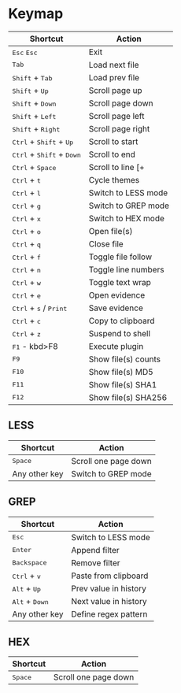 # Keymap
| Shortcut                                             | Action                |
| ---------------------------------------------------- | --------------------- |
| <kbd>Esc</kbd> <kbd>Esc</kbd>                        | Exit                  |
| <kbd>Tab</kbd>                                       | Load next file        |
| <kbd>Shift</kbd> + <kbd>Tab</kbd>                    | Load prev file        |
| <kbd>Shift</kbd> + <kbd>Up</kbd>                     | Scroll page up        |
| <kbd>Shift</kbd> + <kbd>Down</kbd>                   | Scroll page down      |
| <kbd>Shift</kbd> + <kbd>Left</kbd>                   | Scroll page left      |
| <kbd>Shift</kbd> + <kbd>Right</kbd>                  | Scroll page right     |
| <kbd>Ctrl</kbd> + <kbd>Shift</kbd> + <kbd>Up</kbd>   | Scroll to start       |
| <kbd>Ctrl</kbd> + <kbd>Shift</kbd> + <kbd>Down</kbd> | Scroll to end         |
| <kbd>Ctrl</kbd> + <kbd>Space</kbd>                   | Scroll to line [+|-]# |
| <kbd>Ctrl</kbd> + <kbd>t</kbd>                       | Cycle themes          |
| <kbd>Ctrl</kbd> + <kbd>l</kbd>                       | Switch to LESS mode   |
| <kbd>Ctrl</kbd> + <kbd>g</kbd>                       | Switch to GREP mode   |
| <kbd>Ctrl</kbd> + <kbd>x</kbd>                       | Switch to HEX mode    |
| <kbd>Ctrl</kbd> + <kbd>o</kbd>                       | Open file(s)          |
| <kbd>Ctrl</kbd> + <kbd>q</kbd>                       | Close file            |
| <kbd>Ctrl</kbd> + <kbd>f</kbd>                       | Toggle file follow    |
| <kbd>Ctrl</kbd> + <kbd>n</kbd>                       | Toggle line numbers   |
| <kbd>Ctrl</kbd> + <kbd>w</kbd>                       | Toggle text wrap      |
| <kbd>Ctrl</kbd> + <kbd>e</kbd>                       | Open evidence         |
| <kbd>Ctrl</kbd> + <kbd>s</kbd> / <kbd>Print</kbd>    | Save evidence         |
| <kbd>Ctrl</kbd> + <kbd>c</kbd>                       | Copy to clipboard     |
| <kbd>Ctrl</kbd> + <kbd>z</kbd>                       | Suspend to shell      |
| <kbd>F1</kbd> - kbd>F8</kbd>                         | Execute plugin        |
| <kbd>F9</kbd>                                        | Show file(s) counts   |
| <kbd>F10</kbd>                                       | Show file(s) MD5      |
| <kbd>F11</kbd>                                       | Show file(s) SHA1     |
| <kbd>F12</kbd>                                       | Show file(s) SHA256   |

## LESS
| Shortcut                                             | Action                |
| ---------------------------------------------------- | --------------------- |
| <kbd>Space</kbd>                                     | Scroll one page down  |
| Any other key                                        | Switch to GREP mode   |

## GREP
| Shortcut                                             | Action                |
| ---------------------------------------------------- | --------------------- |
| <kbd>Esc</kbd>                                       | Switch to LESS mode   |
| <kbd>Enter</kbd>                                     | Append filter         |
| <kbd>Backspace</kbd>                                 | Remove filter         |
| <kbd>Ctrl</kbd> + <kbd>v</kbd>                       | Paste from clipboard  |
| <kbd>Alt</kbd> + <kbd>Up</kbd>                       | Prev value in history |
| <kbd>Alt</kbd> + <kbd>Down</kbd>                     | Next value in history |
| Any other key                                        | Define regex pattern  |

## HEX
| Shortcut                                             | Action                |
| ---------------------------------------------------- | --------------------- |
| <kbd>Space</kbd>                                     | Scroll one page down  |
